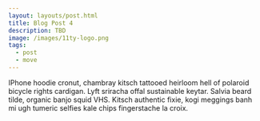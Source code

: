 ```yaml
---
layout: layouts/post.html
title: Blog Post 4
description: TBD
image: /images/11ty-logo.png
tags:
  - post
  - move
---
```


IPhone hoodie cronut, chambray kitsch tattooed heirloom hell of polaroid bicycle rights cardigan. Lyft sriracha offal sustainable keytar. Salvia beard tilde, organic banjo squid VHS. Kitsch authentic fixie, kogi meggings banh mi ugh tumeric selfies kale chips fingerstache la croix.
